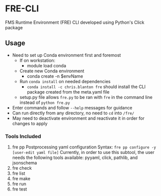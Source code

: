 # FRE-CLI
FMS Runtime Environment (FRE) CLI developed using Python's Click package

## Usage
* Need to set up Conda environment first and foremost
    - If on workstation:
        - module load conda
    - Create new Conda environment
        - conda create -n $envName
    - Run `conda install` on needed dependencies
        - `conda install -c chris.blanton fre` should install the CLI package created from the meta.yaml file
    - setup.py file allows `fre.py` to be ran with `fre` in the command line instead of `python fre.py`
* Enter commands and follow `--help` messages for guidance
* Can run directly from any directory, no need to `cd` into `/fre/`
* May need to deactivate environment and reactivate it in order for changes to apply

### Tools Included
1)  fre pp
    Postprocessing yaml configuration
    Syntax: `fre pp configure -y [user-edit yaml file]`
    Currently, in order to use this subtool, the user needs the following tools available: pyyaml, click, pathlib, and jsonschema
2)  fre check
3)  fre list
4)  fre make
5)  fre run
6)  fre test